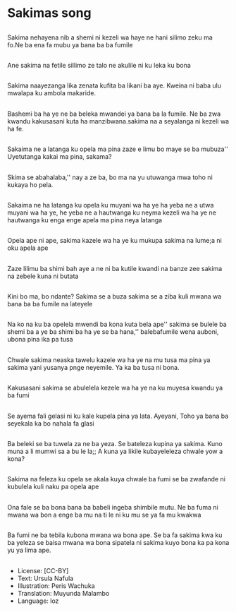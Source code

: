 # Sakimas song

##
Sakima nehayena nib a shemi ni kezeli wa haye ne hani silimo zeku ma fo.Ne ba ena fa mubu ya bana ba ba fumile

##
Ane sakima na fetile sillimo ze talo ne akulile ni ku leka ku bona

##
Sakima naayezanga lika zenata kufita ba likani ba aye. Kweina ni baba ulu mwalapa ku ambola makaride.

##
Bashemi ba ha ye ne ba beleka mwandei ya bana ba la fumile. Ne ba zwa kwandu kakusasani kuta ha manzibwana.sakima na a seyalanga ni kezeli wa ha fe.

##
Sakaima ne a latanga ku opela ma pina zaze e limu bo maye se ba mubuza'' Uyetutanga kakai ma pina, sakama?

##
Skima se abahalaba,'' nay a ze ba, bo ma na yu utuwanga mwa toho ni kukaya ho pela.

##
Sakaima ne ha latanga ku opela ku muyani wa ha ye ha yeba ne a utwa muyani wa ha ye, he yeba ne a hautwanga ku neyma kezeli wa ha ye ne hautwanga ku enga enge apela ma pina neya latanga

##
Opela ape ni ape, sakima kazele wa ha ye ku mukupa sakima na lume;a ni oku apela ape

##
Zaze lilimu ba shimi bah aye a ne ni ba kutile kwandi na banze zee sakima na zebele kuna ni butata

##
Kini bo ma, bo ndante? Sakima se a buza sakima se a ziba kuli mwana wa bana ba ba fumile na lateyele

##
Na ko na ku ba opelela mwendi ba kona kuta bela ape'' sakima se bulele ba shemi ba a ye ba shimi ba ha ye se ba hana,'' balebafumile wena auboni, ubona pina ika pa tusa

##
Chwale sakima neaska tawelu kazele wa ha ye na mu tusa ma pina ya sakima yani yusanya pnge neyemile. Ya ka ba tusa ni bona.

##
Kakusasani sakima se abulelela kezele wa ha ye na ku muyesa kwandu ya ba fumi

##
Se ayema fali gelasi ni ku kale kupela pina ya lata. Ayeyani, Toho ya bana ba seyekala ka bo nahala fa glasi

##
Ba beleki se ba tuwela za ne ba yeza. Se bateleza kupina ya sakima. Kuno muna a li mumwi sa a bu le la;; A kuna ya likile kubayeleleza chwale yow a kona?

##
Sakima na feleza ku opela se akala kuya chwale ba fumi se ba zwafande ni kubulela kuli naku pa opela ape

##
Ona fale se ba bona bana ba babeli ingeba shimbile mutu. Ne ba fuma ni mwana wa bon a enge ba mu na ti le ni ku mu se ya fa mu kwakwa

##
Ba fumi ne ba tebila kubona mwana wa bona ape. Se ba fa sakima kwa ku ba yeleza se baisa mwana wa bona sipatela ni sakima kuyo bona ka pa kona yu ya lima ape.

##
* License: [CC-BY]
* Text: Ursula Nafula
* Illustration: Peris Wachuka
* Translation: Muyunda Malambo
* Language: loz
